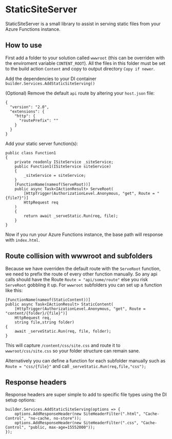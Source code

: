 # StaticSiteServer

StaticSiteServer is a small library to assist in serving static files from your Azure Functions instance.

## How to use
First add a folder to your solution called `wwwroot` (this can be overriden with the enviroment variable `CONTENT_ROOT`). All the files in 
this folder must be set to the build action `Content` and copy to output directory `Copy if newer`.

Add the dependencies to your DI container `builder.Services.AddStaticSiteServing()`

(Optional) Remove the default `api` route by altering your `host.json` file: 
```
{
  "version": "2.0",
  "extensions": {
    "http": {
      "routePrefix": ""
    }
  }
}
```
Add your static server function(s):
```
public class Function1
{
    private readonly ISiteService _siteService;
    public Function1(ISiteService siteService)
    {
        _siteService = siteService;
    }
    [FunctionName(nameof(ServeRoot))]
    public async Task<IActionResult> ServeRoot(
        [HttpTrigger(AuthorizationLevel.Anonymous, "get", Route = "{file?}")]
        HttpRequest req
    )
    {
        return await _serveStatic.Run(req, file);
    }
}
```

Now if you run your Azure Functions instance, the base path will response with `index.html`.

## Route collision with wwwroot and subfolders
Because we have overriden the default route with the `ServeRoot` function, we need to prefix the route of every other function manually. 
So any api calls should have the Route `Route = "api/some/route"` else you risk `ServeRoot` gobbling it up. For `wwwroot` subfolders you can 
set up a function like this:
```
[FunctionName(nameof(StaticContent))]
public async Task<IActionResult> StaticContent(
    [HttpTrigger(AuthorizationLevel.Anonymous, "get", Route = "content/{folder}/{file}")]
    HttpRequest req,
    string file,string folder) 
{ 
    await _serveStatic.Run(req, file, folder);
}
```
This will capture `/content/css/site.css` and route it to `wwwroot/css/site.css` so your folder structure can remain sane.

Alternatively you can define a function for each subfolder manually such as `Route = "css/{file}"` and call `_serveStatic.Run(req,file,"css");`

## Response headers
Response headers are super simple to add to specific file types using the DI setup options:
```
builder.Services.AddStaticSiteServing(options => {
    options.AddResponseHeader(new SiteHeaderFilter(".html", "Cache-Control", "no-cache, no-store"));
    options.AddResponseHeader(new SiteHeaderFilter(".css", "Cache-Control", "public, max-age=15552000"));
});
```
